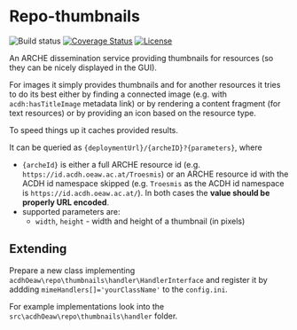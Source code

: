 # Repo-thumbnails

![Build status](https://github.com/acdh-oeaw/arche-thumbnails/workflows/testAndDeploy/badge.svg?branch=master)
[![Coverage Status](https://coveralls.io/repos/github/acdh-oeaw/arche-thumbnails/badge.svg?branch=master)](https://coveralls.io/github/acdh-oeaw/arche-thumbnails?branch=master)
[![License](https://poser.pugx.org/acdh-oeaw/arche-thumbnails/license)](https://packagist.org/packages/acdh-oeaw/arche-thumbnails)


An ARCHE dissemination service providing thumbnails for resources (so they can be nicely displayed in the GUI).

For images it simply provides thumbnails and for another resources it tries to do its best either by finding a connected image (e.g. with `acdh:hasTitleImage` metadata link) or by rendering a content fragment (for text resources) or by providing an icon based on the resource type.

To speed things up it caches provided results.

It can be queried as `{deploymentUrl}/{archeID}?{parameters}`, where

* `{archeId}` is either a full ARCHE resource id (e.g. `https://id.acdh.oeaw.ac.at/Troesmis`) or an ARCHE resource id with the ACDH id namespace skipped (e.g. `Troesmis` as the ACDH id namespace is `https://id.acdh.oeaw.ac.at/`). In both cases the **value should be properly URL encoded**.
* supported parameters are:
    * `width`, `height` - width and height of a thumbnail (in pixels)

## Extending

Prepare a new class implementing `acdhOeaw\repo\thumbnails\handler\HandlerInterface` and register it by addding `mimeHandlers[]='yourClassName'` to the `config.ini`.

For example implementations look into the `src\acdhOeaw\repo\thumbnails\handler` folder.
